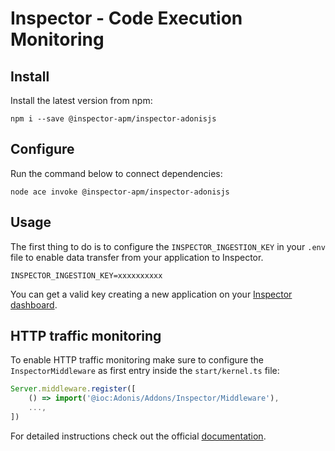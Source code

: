 # Inspector - Code Execution Monitoring

## Install
Install the latest version from npm:

```
npm i --save @inspector-apm/inspector-adonisjs
```

## Configure
Run the command below to connect dependencies:

```
node ace invoke @inspector-apm/inspector-adonisjs
```

## Usage
The first thing to do is to configure the `INSPECTOR_INGESTION_KEY` in your `.env` file to enable data transfer
from your application to Inspector.

```
INSPECTOR_INGESTION_KEY=xxxxxxxxxx
```

You can get a valid key creating a new application on your [Inspector dashboard](https://app.inspector.dev).

## HTTP traffic monitoring
To enable HTTP traffic monitoring make sure to configure the `InspectorMiddleware`
as first entry inside the `start/kernel.ts` file:

```ts
Server.middleware.register([
    () => import('@ioc:Adonis/Addons/Inspector/Middleware'),
    ...,
])
```

For detailed instructions check out the official [documentation](https://docs.inspector.dev/guides/adonisjs).
